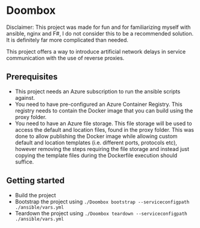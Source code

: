# Doombox
Disclaimer: This project was made for fun and for familiarizing myself with ansible, nginx and F#, I do not consider this to be a recommended solution. It is definitely far more complicated than needed.

This project offers a way to introduce artificial network delays in service communication with the use of reverse proxies.

## Prerequisites
- This project needs an Azure subscription to run the ansible scripts against.
- You need to have pre-configured an Azure Container Registry. This registry needs to contain the Docker image that you can build using the proxy folder.
- You need to have an Azure file storage. This file storage will be used to access the default and location files, found in the proxy folder.
  This was done to allow publishing the Docker image while allowing custom default and location templates (i.e. different ports, protocols etc),
  however removing the steps requiring the file storage and instead just copying the template files during the Dockerfile execution should suffice.

## Getting started

- Build the project
- Bootstrap the project using `./Doombox bootstrap --serviceconfigpath ./ansible/vars.yml`
- Teardown the project using `./Doombox teardown --serviceconfigpath ./ansible/vars.yml`
